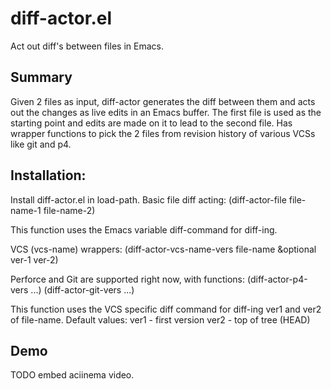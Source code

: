 # diff-actor.el
Act out diff's between files in Emacs.

## Summary

Given 2 files as input, diff-actor generates the diff between them and acts out the changes as live edits in an Emacs buffer.
The first file is used as the starting point and edits are made on it to lead to the second file.
Has wrapper functions to pick the 2 files from revision history of various VCSs like git and p4.

## Installation:

Install diff-actor.el in load-path.
Basic file diff acting:
  (diff-actor-file file-name-1 file-name-2)

This function uses the Emacs variable diff-command for diff-ing.

VCS (vcs-name) wrappers:
  (diff-actor-vcs-name-vers file-name &optional ver-1 ver-2)

Perforce and Git are supported right now, with functions:
  (diff-actor-p4-vers ...)
  (diff-actor-git-vers ...)

This function uses the VCS specific diff command for diff-ing
ver1 and ver2 of file-name. Default values:
  ver1 - first version
  ver2 - top of tree (HEAD)

## Demo

TODO embed aciinema video.
